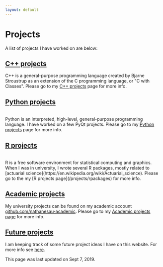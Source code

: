 ```yaml
---
layout: default
---
```


# Projects

A list of projects I have worked on are below:

## [C++ projects](/projects/cpp)

<!--<td><img src="../assets/images/cpp-logo.png" height="40" /></td>-->

C++ is a general-purpose programming language created by Bjarne Stroustrup as an extension of the C programming language, or "C with Classes". Please go to my <a href="/projects/cpp">C++ projects</a> page for more info.

## [Python projects](/projects/python)

<!--<td><img src="../assets/images/python-logo.png" height="40" /></td>-->

<br />
Python is an interpreted, high-level, general-purpose programming language. I have worked on a few PyQt projects. Please go to my <a href="/projects/python">Python projects</a> page for more info.

## [R projects](/projects/rpackages)

<!--<td><img src="../assets/images/r-logo.png" height="40" /></td>-->

<br />
R is a free software environment for statistical computing and graphics. When I was in university, I wrote several R packages, mostly related to [actuarial science](https://en.wikipedia.org/wiki/Actuarial_science).
Please go to the my [R projects page](/projects/rpackages) for more info.

## [Academic projects](/projects/academic-projects)

My university projects can be found on my academic account [github.com/nathanesau-academic](https://github.com/nathanesau-academic). Please go to my [Academic projects page](/projects/academic-projects) for more info.

## [Future projects](/projects/future-projects)

I am keeping track of some future project ideas I have on this website. For more info see <a href="/projects/future-projects">here</a>.

This page was last updated on Sept 7, 2019.
